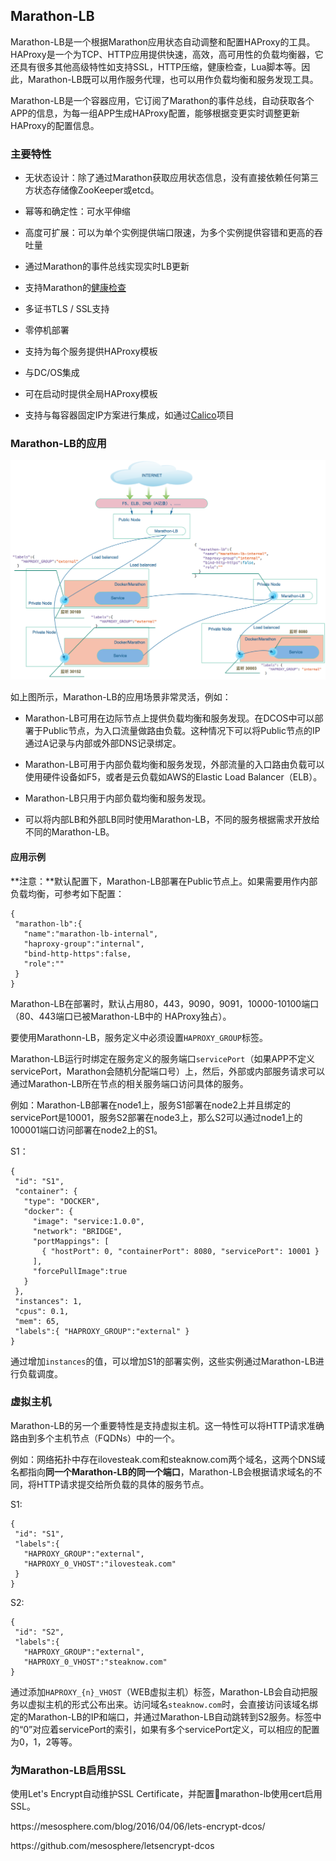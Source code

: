 ## Marathon-LB

Marathon-LB是一个根据Marathon应用状态自动调整和配置HAProxy的工具。HAProxy是一个为TCP、HTTP应用提供快速，高效，高可用性的负载均衡器，它还具有很多其他高级特性如支持SSL，HTTP压缩，健康检查，Lua脚本等。因此，Marathon-LB既可以用作服务代理，也可以用作负载均衡和服务发现工具。

Marathon-LB是一个容器应用，它订阅了Marathon的事件总线，自动获取各个APP的信息，为每一组APP生成HAProxy配置，能够根据变更实时调整更新HAProxy的配置信息。

### 主要特性

* 无状态设计：除了通过Marathon获取应用状态信息，没有直接依赖任何第三方状态存储像ZooKeeper或etcd。

* 幂等和确定性：可水平伸缩

* 高度可扩展：可以为单个实例提供端口限速，为多个实例提供容错和更高的吞吐量

* 通过Marathon的事件总线实现实时LB更新

* 支持Marathon的[健康检查](/dcos-marathon-health-checks.md)

* 多证书TLS \/ SSL支持

* 零停机部署

* 支持为每个服务提供HAProxy模板

* 与DC\/OS集成

* 可在启动时提供全局HAProxy模板

* 支持与每容器固定IP方案进行集成，如通过[Calico](https://github.com/projectcalico/calico-containers)项目


### Marathon-LB的应用



![](/assets/dcos_marathon_lb_topology.png)

如上图所示，Marathon-LB的应用场景非常灵活，例如：

* Marathon-LB可用在边际节点上提供负载均衡和服务发现。在DCOS中可以部署于Public节点，为入口流量做路由负载。这种情况下可以将Public节点的IP通过A记录与内部或外部DNS记录绑定。

* Marathon-LB可用于内部负载均衡和服务发现，外部流量的入口路由负载可以使用硬件设备如F5，或者是云负载如AWS的Elastic Load Balancer（ELB）。

* Marathon-LB只用于内部负载均衡和服务发现。

* 可以将内部LB和外部LB同时使用Marathon-LB，不同的服务根据需求开放给不同的Marathon-LB。


#### 应用示例

**注意：**默认配置下，Marathon-LB部署在Public节点上。如果需要用作内部负载均衡，可参考如下配置：

```
{
 "marathon-lb":{
   "name":"marathon-lb-internal",
   "haproxy-group":"internal",
   "bind-http-https":false,
   "role":""
 }
}
```

Marathon-LB在部署时，默认占用80，443，9090，9091，10000-10100端口（80、443端口已被Marathon-LB中的 HAProxy独占）。

要使用Marathonn-LB，服务定义中必须设置`HAPROXY_GROUP`标签。

Marathon-LB运行时绑定在服务定义的服务端口`servicePort`（如果APP不定义servicePort，Marathon会随机分配端口号）上，然后，外部或内部服务请求可以通过Marathon-LB所在节点的相关服务端口访问具体的服务。

例如：Marathon-LB部署在node1上，服务S1部署在node2上并且绑定的servicePort是10001，服务S2部署在node3上，那么S2可以通过node1上的100001端口访问部署在node2上的S1。

S1：

```
{
 "id": "S1",
 "container": {
   "type": "DOCKER",
   "docker": {
     "image": "service:1.0.0",
     "network": "BRIDGE",
     "portMappings": [
       { "hostPort": 0, "containerPort": 8080, "servicePort": 10001 }
     ],
     "forcePullImage":true
   }
 },
 "instances": 1,
 "cpus": 0.1,
 "mem": 65,
 "labels":{ "HAPROXY_GROUP":"external" }
}
```

通过增加`instances`的值，可以增加S1的部署实例，这些实例通过Marathon-LB进行负载调度。

### 虚拟主机

Marathon-LB的另一个重要特性是支持虚拟主机。这一特性可以将HTTP请求准确路由到多个主机节点（FQDNs）中的一个。

例如：网络拓扑中存在ilovesteak.com和steaknow.com两个域名，这两个DNS域名都指向**同一个Marathon-LB的同一个端口**，Marathon-LB会根据请求域名的不同，将HTTP请求提交给所负载的具体的服务节点。

S1:

```
{
 "id": "S1",
 "labels":{
   "HAPROXY_GROUP":"external",
   "HAPROXY_0_VHOST":"ilovesteak.com"
 }
}
```

S2:

```
{
 "id": "S2",
 "labels":{
   "HAPROXY_GROUP":"external",
   "HAPROXY_0_VHOST":"steaknow.com"
}
```

通过添加`HAPROXY_{n}_VHOST`（WEB虚拟主机）标签，Marathon-LB会自动把服务以虚拟主机的形式公布出来。访问域名`steaknow.com`时，会直接访问该域名绑定的Marathon-LB的IP和端口，并通过Marathon-LB自动跳转到S2服务。标签中的“0”对应着servicePort的索引，如果有多个servicePort定义，可以相应的配置为0，1，2等等。

### 为Marathon-LB启用SSL

使用Let's Encrypt自动维护SSL Certificate，并配置marathon-lb使用cert启用SSL。

https:\/\/mesosphere.com\/blog\/2016\/04\/06\/lets-encrypt-dcos\/

https:\/\/github.com\/mesosphere\/letsencrypt-dcos

